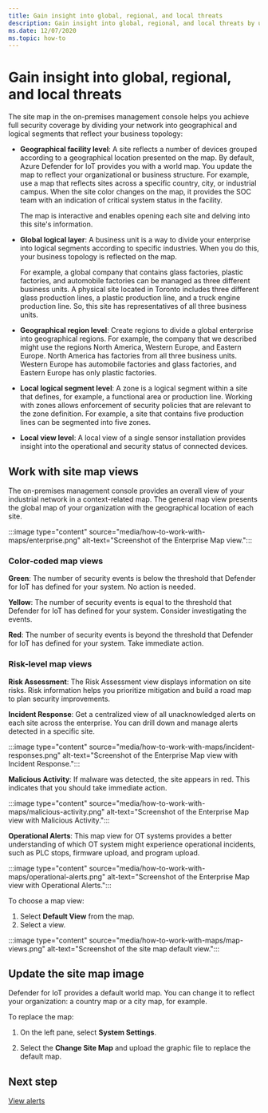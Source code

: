 ```yaml
---
title: Gain insight into global, regional, and local threats
description: Gain insight into global, regional, and local threats by using the site map in the on-premises management console.
ms.date: 12/07/2020
ms.topic: how-to
---
```


# Gain insight into global, regional, and local threats

The site map in the on-premises management console helps you achieve full security coverage by dividing your network into geographical and logical segments that reflect your business topology:

- **Geographical facility level**: A site reflects a number of devices grouped according to a geographical location presented on the map. By default, Azure Defender for IoT provides you with a world map. You update the map to reflect your organizational or business structure. For example, use a map that reflects sites across a specific country, city, or industrial campus. When the site color changes on the map, it provides the SOC team with an indication of critical system status in the facility.

  The map is interactive and enables opening each site and delving into this site's information.

- **Global logical layer**: A business unit is a way to divide your enterprise into logical segments according to specific industries. When you do this, your business topology is reflected on the map.

  For example, a global company that contains glass factories, plastic factories, and automobile factories can be managed as three different business units. A physical site located in Toronto includes three different glass production lines, a plastic production line, and a truck engine production line. So, this site has representatives of all three business units.

- **Geographical region level**: Create regions to divide a global enterprise into geographical regions. For example, the company that we described might use the regions North America, Western Europe, and Eastern Europe. North America has factories from all three business units. Western Europe has automobile factories and glass factories, and Eastern Europe has only plastic factories.

- **Local logical segment level**: A zone is a logical segment within a site that defines, for example, a functional area or production line. Working with zones allows enforcement of security policies that are relevant to the zone definition. For example, a site that contains five production lines can be segmented into five zones.

- **Local view level**: A local view of a single sensor installation provides insight into the operational and security status of connected devices.

## Work with site map views

The on-premises management console provides an overall view of your industrial network in a context-related map. The general map view presents the global map of your organization with the geographical location of each site.

:::image type="content" source="media/how-to-work-with-maps/enterprise.png" alt-text="Screenshot of the Enterprise Map view.":::

### Color-coded map views

**Green**: The number of security events is below the threshold that Defender for IoT has defined for your system. No action is needed.

**Yellow**: The number of security events is equal to the threshold that Defender for IoT has defined for your system. Consider investigating the events.  

**Red**: The number of security events is beyond the threshold that Defender for IoT has defined for your system. Take immediate action.

### Risk-level map views

**Risk Assessment**: The Risk Assessment view displays information on site risks. Risk information helps you prioritize mitigation
and build a road map to plan security improvements.

**Incident Response**: Get a centralized view of all unacknowledged alerts on each site across the enterprise. You can drill down and manage alerts detected in a specific site.

:::image type="content" source="media/how-to-work-with-maps/incident-responses.png" alt-text="Screenshot of the Enterprise Map view with Incident Response.":::

**Malicious Activity**: If malware was detected, the site appears in red. This indicates that you should take immediate action.

:::image type="content" source="media/how-to-work-with-maps/malicious-activity.png" alt-text="Screenshot of the Enterprise Map view with Malicious Activity.":::

**Operational Alerts**: This map view for OT systems provides a better understanding of which OT system might experience operational incidents, such as PLC stops, firmware upload, and program upload.

:::image type="content" source="media/how-to-work-with-maps/operational-alerts.png" alt-text="Screenshot of the Enterprise Map view with Operational Alerts.":::

To choose a map view:

1. Select **Default View** from the map.
2. Select a view.

:::image type="content" source="media/how-to-work-with-maps/map-views.png" alt-text="Screenshot of the site map default view.":::

## Update the site map image

Defender for IoT provides a default world map. You can change it to reflect your organization: a country map or a city map, for example. 

To replace the map:

1. On the left pane, select **System Settings**.

2. Select the **Change Site Map** and upload the graphic file to replace the default map.

## Next step

[View alerts](how-to-view-alerts.md)
